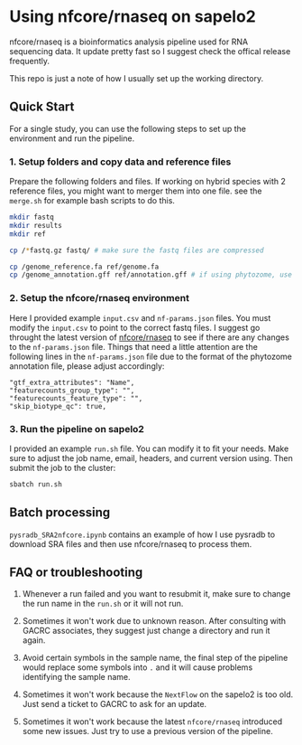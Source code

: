 # Using nfcore/rnaseq on sapelo2

nfcore/rnaseq is a bioinformatics analysis pipeline used for RNA sequencing data. It update pretty fast so I suggest check the offical release frequently.

This repo is just a note of how I usually set up the working directory.

## Quick Start

For a single study, you can use the following steps to set up the environment and run the pipeline.

### 1. Setup folders and copy data and reference files

Prepare the following folders and files. If working on hybrid species with 2 reference files, you might want to merger them into one file. see the `merge.sh` for example bash scripts to do this. 

```bash
mkdir fastq
mkdir results
mkdir ref

cp /*fastq.gz fastq/ # make sure the fastq files are compressed

cp /genome_reference.fa ref/genome.fa
cp /genome_annotation.gff ref/annotation.gff # if using phytozome, use the *gene_exons.gff3.gz and change the extension into gff
```

### 2. Setup the nfcore/rnaseq environment

Here I provided example `input.csv` and `nf-params.json` files. You must modify the `input.csv` to point to the correct fastq files. I suggest go throught the latest version of [nfcore/rnaseq](https://nf-co.re/rnaseq) to see if there are any changes to the `nf-params.json` file. Things that need a little attention are the following lines in the `nf-params.json` file due to the format of the phytozome annotation file, please adjust accordingly:

```
"gtf_extra_attributes": "Name",
"featurecounts_group_type": "",
"featurecounts_feature_type": "",
"skip_biotype_qc": true,
```

### 3. Run the pipeline on sapelo2

I provided an example `run.sh` file. You can modify it to fit your needs. Make sure to adjust the job name, email, headers, and current version using. Then submit the job to the cluster:

```bash
sbatch run.sh
```

## Batch processing

`pysradb_SRA2nfcore.ipynb` contains an example of how I use pysradb to download SRA files and then use nfcore/rnaseq to process them.

## FAQ or troubleshooting

1. Whenever a run failed and you want to resubmit it, make sure to change the run name in the `run.sh` or it will not run. 

2. Sometimes it won't work due to unknown reason. After consulting with GACRC associates, they suggest just change a directory and run it again. 

3. Avoid certain symbols in the sample name, the final step of the pipeline would replace some symbols into `.` and it will cause problems identifying the sample name.

4. Sometimes it won't work because the `NextFlow` on the sapelo2 is too old. Just send a ticket to GACRC to ask for an update.

5. Sometimes it won't work because the latest `nfcore/rnaseq` introduced some new issues. Just try to use a previous version of the pipeline.